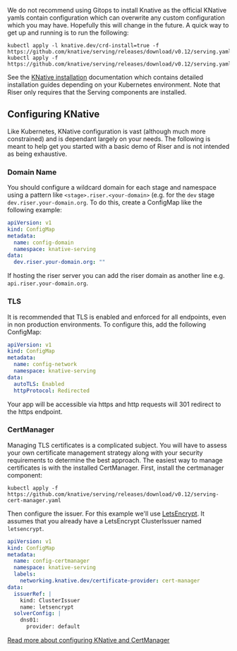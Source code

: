 We do not recommend using Gitops to install Knative as the official KNative yamls contain configuration which can overwrite any custom configuration which you may have. Hopefully this will change in the future. A quick way to get up and running is to run the following:

```
kubectl apply -l knative.dev/crd-install=true -f https://github.com/knative/serving/releases/download/v0.12/serving.yaml
kubectl apply -f https://github.com/knative/serving/releases/download/v0.12/serving.yaml
```


See the [KNative installation](https://knative.dev/docs/install/) documentation which contains detailed installation guides depending on your Kubernetes environment. Note that Riser only requires that the Serving components are installed.

## Configuring KNative
Like Kubernetes, KNative configuration is vast (although much more constrained) and is dependant largely on your needs. The following is meant to help get you started with a basic demo of Riser and is not intended as being exhaustive.

### Domain Name
You should configure a wildcard domain for each stage and namespace using a pattern like `<stage>.riser.<your-domain>` (e.g. for the `dev` stage `dev.riser.your-domain.org`. To do this, create a ConfigMap like the following example:

```yaml
apiVersion: v1
kind: ConfigMap
metadata:
  name: config-domain
  namespace: knative-serving
data:
  dev.riser.your-domain.org: ""
```

If hosting the riser server you can add the riser domain as another line e.g. `api.riser.your-domain.org`.

### TLS
It is recommended that TLS is enabled and enforced for all endpoints, even in non production environments. To configure this, add the following ConfigMap:

```yaml
apiVersion: v1
kind: ConfigMap
metadata:
  name: config-network
  namespace: knative-serving
data:
  autoTLS: Enabled
  httpProtocol: Redirected
```

Your app will be accessible via https and http requests will 301 redirect to the https endpoint.

### CertManager

Managing TLS certificates is a complicated subject. You will have to assess your own certificate management strategy along with your security requirements to determine the best approach. The easiest way to manage certificates is with the installed CertManager. First, install the certmanager component:

```
kubectl apply -f https://github.com/knative/serving/releases/download/v0.12/serving-cert-manager.yaml
```

Then configure the issuer. For this example we'll use [LetsEncrypt](https://letsencrypt.org/). It assumes that you already have a LetsEncrypt ClusterIssuer named `letsencrypt`.


```yaml
apiVersion: v1
kind: ConfigMap
metadata:
  name: config-certmanager
  namespace: knative-serving
  labels:
    networking.knative.dev/certificate-provider: cert-manager
data:
  issuerRef: |
    kind: ClusterIssuer
    name: letsencrypt
  solverConfig: |
    dns01:
      provider: default
```

[Read more about configuring KNative and CertManager](https://knative.dev/docs/serving/using-auto-tls/)

